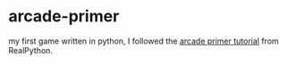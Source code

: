 # arcade-primer
my first game written in python, I followed the [arcade primer tutorial](https://realpython.com/arcade-python-game-framework/) from RealPython.
